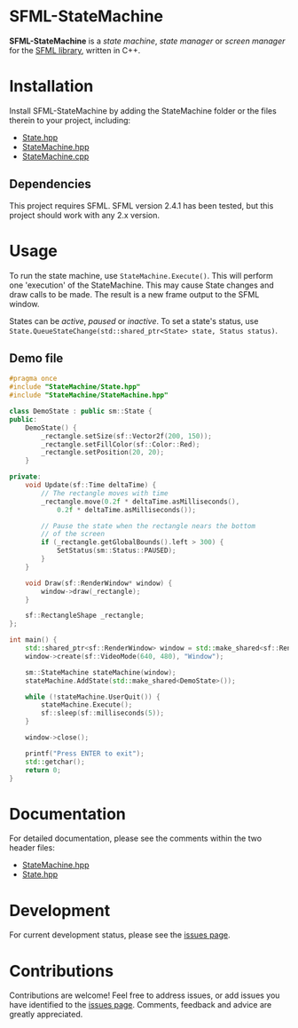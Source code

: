 # SFML-StateMachine
**SFML-StateMachine** is a *state machine*, *state manager* or *screen manager* for the [SFML library](http://www.sfml-dev.org/), written in C++.

# Installation
Install SFML-StateMachine by adding the StateMachine folder or the files therein to your project, including:
- [State.hpp](StateMachine/State.hpp)
- [StateMachine.hpp](StateMachine/StateMachine.hpp)
- [StateMachine.cpp](StateMachine/StateMachine.cpp)

## Dependencies
This project requires SFML. SFML version 2.4.1 has been tested, but this project should work with any 2.x version.

# Usage


To run the state machine, use ```StateMachine.Execute()```. This will perform one 'execution' of the StateMachine. This may cause State changes and draw calls to be made. The result is a new frame output to the SFML window.

States can be *active*, *paused* or *inactive*. To set a state's status, use ```State.QueueStateChange(std::shared_ptr<State> state, Status status)```.

## Demo file
```cpp
#pragma once
#include "StateMachine/State.hpp"
#include "StateMachine/StateMachine.hpp"

class DemoState : public sm::State {
public:
	DemoState() {
		_rectangle.setSize(sf::Vector2f(200, 150));
		_rectangle.setFillColor(sf::Color::Red);
		_rectangle.setPosition(20, 20);
	}

private:
	void Update(sf::Time deltaTime) {
		// The rectangle moves with time
		_rectangle.move(0.2f * deltaTime.asMilliseconds(),
			0.2f * deltaTime.asMilliseconds());

		// Pause the state when the rectangle nears the bottom
		// of the screen
		if (_rectangle.getGlobalBounds().left > 300) {
			SetStatus(sm::Status::PAUSED);
		}
	}

	void Draw(sf::RenderWindow* window) {
		window->draw(_rectangle);
	}

	sf::RectangleShape _rectangle;
};

int main() {
	std::shared_ptr<sf::RenderWindow> window = std::make_shared<sf::RenderWindow>();
	window->create(sf::VideoMode(640, 480), "Window");

	sm::StateMachine stateMachine(window);
	stateMachine.AddState(std::make_shared<DemoState>());

	while (!stateMachine.UserQuit()) {
		stateMachine.Execute();
		sf::sleep(sf::milliseconds(5));
	}

	window->close();

	printf("Press ENTER to exit");
	std::getchar();
	return 0;
}
```

# Documentation
For detailed documentation, please see the comments within the two header files:
- [StateMachine.hpp](StateMachine/StateMachine.hpp)
- [State.hpp](StateMachine/State.hpp)

# Development
For current development status, please see the [issues page](https://github.com/astewartau/SFML-StateMachine/issues).

# Contributions
Contributions are welcome! Feel free to address issues, or add issues you have identified to the [issues page](https://github.com/astewartau/SFML-StateMachine/issues). Comments, feedback and advice are greatly appreciated.
